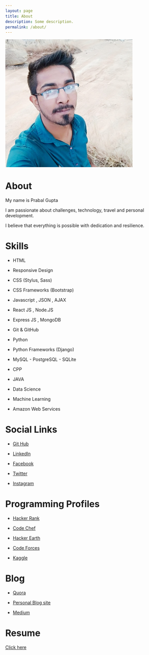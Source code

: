 ```yaml
---
layout: page
title: About
description: Some description.
permalink: /about/
---
```


<img class="img-rounded" src="/assets/img/uploads/profile.png" alt="Prabal Gupta" width="400">

# About
 My name is Prabal Gupta

 I am passionate about challenges, technology, travel and personal development.

I believe that everything is possible with dedication and resilience. 

# Skills
* HTML

* Responsive Design 

* CSS (Stylus, Sass)

* CSS Frameworks (Bootstrap)

* Javascript , JSON , AJAX

* React JS , Node.JS 

* Express JS , MongoDB 

* Git & GitHub

* Python

* Python Frameworks (Django)

* MySQL - PostgreSQL - SQLite

* CPP 

* JAVA

* Data Science

* Machine Learning

* Amazon Web Services

# Social Links
* [Git Hub](https://github.com/prabalgupta12)

* [LinkedIn](https://www.linkedin.com/in/prabal-gupta)

* [Facebook](https://www.facebook.com/prabalguptaa)

* [Twitter](https://twitter.com/PrabalGupta__)

* [Instagram](https://www.instagram.com/prabal_gupta__)

# Programming Profiles
* [Hacker Rank](https://www.hackerrank.com/prabalgupta)

* [Code Chef](https://www.codechef.com/users/prabalgupta)

* [Hacker Earth](https://www.hackerearth.com/@prabalgupta)

* [Code Forces](http://codeforces.com/profile/prabalgupta4343)

* [Kaggle](https://www.kaggle.com/prabalgupta5)

# Blog
* [Quora](https://www.quora.com/profile/Prabal-Gupta-21)

* [Personal Blog site](https://prabalgupta12.github.io/)

* [Medium](https://medium.com/@prabalgupta)

# Resume
[Click here](https://drive.google.com/file/d/1pj5jdygIqI5FHv9L5M89evwkzJFJPC--/view?usp=sharing)

